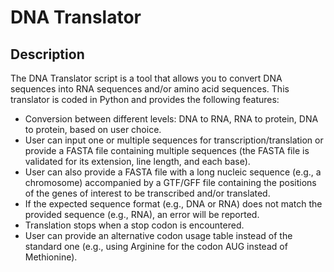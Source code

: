 # DNA Translator

## Description

The DNA Translator script is a tool that allows you to convert DNA sequences into RNA sequences and/or amino acid sequences. This translator is coded in Python and provides the following features:

- Conversion between different levels: DNA to RNA, RNA to protein, DNA to protein, based on user choice.
- User can input one or multiple sequences for transcription/translation or provide a FASTA file containing multiple sequences (the FASTA file is validated for its extension, line length, and each base).
- User can also provide a FASTA file with a long nucleic sequence (e.g., a chromosome) accompanied by a GTF/GFF file containing the positions of the genes of interest to be transcribed and/or translated.
- If the expected sequence format (e.g., DNA or RNA) does not match the provided sequence (e.g., RNA), an error will be reported.
- Translation stops when a stop codon is encountered.
- User can provide an alternative codon usage table instead of the standard one (e.g., using Arginine for the codon AUG instead of Methionine).
